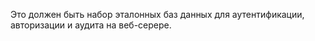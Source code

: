 Это должен быть набор эталонных баз данных для аутентификации, авторизации и аудита на веб-серере.

